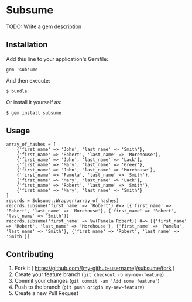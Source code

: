 # Subsume

TODO: Write a gem description

## Installation

Add this line to your application's Gemfile:

    gem 'subsume'

And then execute:

    $ bundle

Or install it yourself as:

    $ gem install subsume

## Usage

    array_of_hashes = [
        {'first_name' => 'John', 'last_name' => 'Smith'},
        {'first_name' => 'Robert', 'last_name' => 'Morehouse'},
        {'first_name' => 'John', 'last_name' => 'Lack'},
        {'first_name' => 'Mary', 'last_name' => 'Greer'},
        {'first_name' => 'John', 'last_name' => 'Morehouse'},
        {'first_name' => 'Pamela', 'last_name' => 'Smith'},
        {'first_name' => 'Mary', 'last_name' => 'Lack'},
        {'first_name' => 'Robert', 'last_name' => 'Smith'},
        {'first_name' => 'Mary', 'last_name' => 'Smith'}
    ]
    records = Subsume::Wrapper(array_of_hashes)
    records.subsume('first_name' => 'Robert') #=> [{'first_name' => 'Robert', 'last_name' => 'Morehouse'}, {'first_name' => 'Robert', 'last_name' => 'Smith'}]
    records.subsume('first_name' => %w(Pamela Robert)) #=> [{'first_name' => 'Robert', 'last_name' => 'Morehouse'}, {'first_name' => 'Pamela', 'last_name' => 'Smith'}, {'first_name' => 'Robert', 'last_name' => 'Smith'}]

## Contributing

1. Fork it ( https://github.com/[my-github-username]/subsume/fork )
2. Create your feature branch (`git checkout -b my-new-feature`)
3. Commit your changes (`git commit -am 'Add some feature'`)
4. Push to the branch (`git push origin my-new-feature`)
5. Create a new Pull Request
